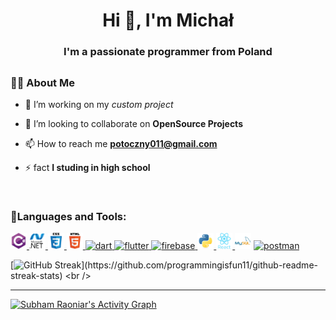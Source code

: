 <h1 align="center">Hi 👋, I'm Michał</h1>
<h3 align="center">I'm a passionate programmer from Poland</h3>


<p align="left">
</p>


##


<h3> 🙋‍♂️ About Me</h3>

- 🔭 I’m working on my *custom project* 


- 👯 I’m looking to collaborate on **OpenSource Projects**


- 📫 How to reach me **potoczny011@gmail.com**

- ⚡ fact **I studing in high school**
<br/>

<h3 align="left">🚀Languages and Tools:</h3>

<p align="left"> 
  
  <a href="https://www.w3schools.com/cs/" target="_blank" rel="noreferrer"> <img src="https://raw.githubusercontent.com/devicons/devicon/master/icons/csharp/csharp-original.svg" alt="csharp" width="26" height="26"/> </a> 
    <a href="https://dotnet.microsoft.com/" target="_blank" rel="noreferrer"> <img src="https://raw.githubusercontent.com/devicons/devicon/master/icons/dot-net/dot-net-original-wordmark.svg" alt="dotnet" width="26" height="26"/> </a> 
  <a href="https://www.w3schools.com/css/" target="_blank" rel="noreferrer"> <img src="https://raw.githubusercontent.com/devicons/devicon/master/icons/css3/css3-original-wordmark.svg" alt="css3" width="26" height="26"/> </a> 
  <a href="https://www.w3.org/html/" target="_blank" rel="noreferrer"> <img src="https://raw.githubusercontent.com/devicons/devicon/master/icons/html5/html5-original-wordmark.svg" alt="html5" width="26" height="26"/> </a> <a href="https://www.mysql.com/" target="_blank" rel="noreferrer">
    <a href="https://dart.dev" target="_blank" rel="noreferrer"> <img src="https://www.vectorlogo.zone/logos/dartlang/dartlang-icon.svg" alt="dart" width="26" height="26"/> </a> 
   <a href="https://flutter.dev" target="_blank" rel="noreferrer"> <img src="https://www.vectorlogo.zone/logos/flutterio/flutterio-icon.svg" alt="flutter" width="26" height="26"/> </a> 
    <a href="https://firebase.google.com/" target="_blank" rel="noreferrer"> <img src="https://www.vectorlogo.zone/logos/firebase/firebase-icon.svg" alt="firebase" width="26" height="26"/> </a>
  <a href="https://www.python.org" target="_blank" rel="noreferrer"> <img src="https://raw.githubusercontent.com/devicons/devicon/master/icons/python/python-original.svg" alt="python" width="26" height="26"/> </a>
  <a href="https://reactjs.org/" target="_blank" rel="noreferrer"> <img src="https://raw.githubusercontent.com/devicons/devicon/master/icons/react/react-original-wordmark.svg" alt="react" width="26" height="26"/> </a>
  <img src="https://raw.githubusercontent.com/devicons/devicon/master/icons/mysql/mysql-original-wordmark.svg" alt="mysql" width="26" height="26"/> </a> <a href="https://postman.com" target="_blank" rel="noreferrer"> <img src="https://www.vectorlogo.zone/logos/getpostman/getpostman-icon.svg" alt="postman" width="26" height="26"/> </a>   </p>
  
  


    
[![GitHub Streak](https://github-readme-stats.vercel.app/api/top-langs?username=programmingisfun11&theme=react&hide_border=true&bg_color=0D1117&show_icons=true&locale=en&layout=compact")](https://github.com/programmingisfun11/github-readme-streak-stats)
<br />

---




<a href="https://github.com/programmingisfun11/github-readme-activity-graph"><img alt="Subham Raoniar's Activity Graph" src="https://activity-graph.herokuapp.com/graph?username=programmingisfun11&bg_color=0D1117&color=5BCDEC&line=5BCDEC&point=FFFFFF&hide_border=true" /></a>
